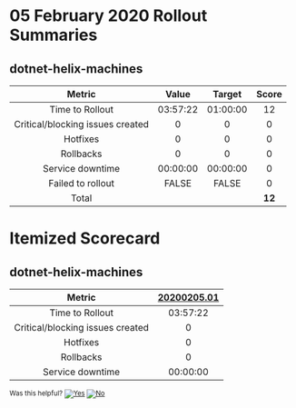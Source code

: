 # 05 February 2020 Rollout Summaries

## dotnet-helix-machines

|              Metric              |   Value  |  Target  |   Score   |
|:--------------------------------:|:--------:|:--------:|:---------:|
| Time to Rollout                  | 03:57:22 | 01:00:00 |     12     |
| Critical/blocking issues created |     0    |    0     |     0     |
| Hotfixes                         |     0    |    0     |     0     |
| Rollbacks                        |     0    |    0     |     0     |
| Service downtime                 | 00:00:00 | 00:00:00 |     0     |
| Failed to rollout                |   FALSE  |   FALSE  |     0     |
| Total                            |          |          |   **12**   |


# Itemized Scorecard

## dotnet-helix-machines

| Metric | [20200205.01](https://dev.azure.com/dnceng/7ea9116e-9fac-403d-b258-b31fcf1bb293/_build/results?buildId=508709) |
|:-----:|:-----:|
| Time to Rollout | 03:57:22 |
| Critical/blocking issues created | 0 |
| Hotfixes | 0 |
| Rollbacks | 0 |
| Service downtime | 00:00:00 |



<!-- Begin Generated Content: Doc Feedback -->
<sub>Was this helpful? [![Yes](https://helix.dot.net/f/ip/5?p=Documentation%5CTeamProcess%5CRollout-Scorecards%5CScorecard_2020-02-05.md)](https://helix.dot.net/f/p/5?p=Documentation%5CTeamProcess%5CRollout-Scorecards%5CScorecard_2020-02-05.md) [![No](https://helix.dot.net/f/in)](https://helix.dot.net/f/n/5?p=Documentation%5CTeamProcess%5CRollout-Scorecards%5CScorecard_2020-02-05.md)</sub>
<!-- End Generated Content-->
